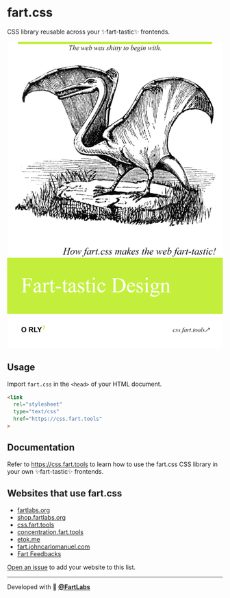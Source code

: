 # fart.css

CSS library reusable across your ✨fart-tastic✨ frontends.

[![fart.css book cover](./bookcover.png)](https://css.fart.tools)

## Usage

Import `fart.css` in the `<head>` of your HTML document.

```html
<link
  rel="stylesheet"
  type="text/css"
  href="https://css.fart.tools"
>
```

## Documentation

Refer to <https://css.fart.tools> to learn how to use the fart.css CSS library
in your own ✨fart-tastic✨ frontends.

## Websites that use fart.css

- [fartlabs.org](https://github.com/FartLabs/fartlabs.org)
- [shop.fartlabs.org](https://github.com/FartLabs/shop)
- [css.fart.tools](https://github.com/FartLabs/css.fart.tools)
- [concentration.fart.tools](https://github.com/FartLabs/concentration)
- [etok.me](https://github.com/EthanThatOneKid/etok.me)
- [fart.johncarlomanuel.com](https://github.com/johncmanuel/fart.johncarlomanuel.com)
- [Fart Feedbacks](https://github.com/nancy-kataria/fart-feedbacks)

[Open an issue](https://github.com/FartLabs/fart.css/issues/new) to add your
website to this list.

---

Developed with 💖 [**@FartLabs**](https://github.com/FartLabs)
